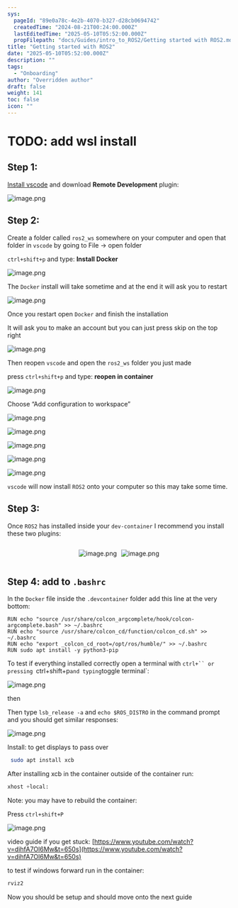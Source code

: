 ```yaml
---
sys:
  pageId: "89e0a78c-4e2b-4070-b327-d28cb0694742"
  createdTime: "2024-08-21T00:24:00.000Z"
  lastEditedTime: "2025-05-10T05:52:00.000Z"
  propFilepath: "docs/Guides/intro_to_ROS2/Getting started with ROS2.md"
title: "Getting started with ROS2"
date: "2025-05-10T05:52:00.000Z"
description: ""
tags:
  - "Onboarding"
author: "Overridden author"
draft: false
weight: 141
toc: false
icon: ""
---
```


# TODO: add wsl install

## Step 1:

[Install vscode](https://code.visualstudio.com/download) and download **Remote Development** plugin:

![image.png](https://prod-files-secure.s3.us-west-2.amazonaws.com/d518164a-d88e-44d1-a4ee-3adb3bd8bce0/efb52993-1881-4a40-b95e-6f020334f022/image.png?X-Amz-Algorithm=AWS4-HMAC-SHA256&X-Amz-Content-Sha256=UNSIGNED-PAYLOAD&X-Amz-Credential=ASIAZI2LB4666OIQDL7A%2F20250521%2Fus-west-2%2Fs3%2Faws4_request&X-Amz-Date=20250521T100953Z&X-Amz-Expires=3600&X-Amz-Security-Token=IQoJb3JpZ2luX2VjEAIaCXVzLXdlc3QtMiJIMEYCIQDIxLCWe63AzrTvffKLYS4MSFVDg9qZUAKwR7PUAZOXDgIhAOJ2Iva21gUql8GhGvdPXmBmvk0M1wptQ01KeB%2BeE8vcKogECLr%2F%2F%2F%2F%2F%2F%2F%2F%2F%2FwEQABoMNjM3NDIzMTgzODA1IgzL0HW8aHAXDF%2B5%2BoMq3APyQGqAMyid6Pu3BfrvFRjuwfiKF%2BtW7tSjF9FvTc958aEMEvLQ5Qffu2fKrSYOytVWowkIHdp3R6htoEK71tyNhFfOF%2BkirCkh530yJ1D1N%2FHzAAPbk8Z5c9ikmGyCuT2%2BoKSVK3jBkovblyUyq%2BL7MHxA5KRjBRRS5C6jIwgj%2Fnbb%2BeY413O%2FgtQ84Nwjlg4%2BdU%2FV1fFXZNd5dFMievYGiLaIv8jSyHUGEznR3PLwDJ8NQHHHQZDiOO1pMY7YOvdDOKCsVoNDAOUaQeAk49xtViV%2FlxbTb6tdLoyssxLR83wKEp%2Bdc%2BGTUUVGbPq%2Fm4BsFleYYOSWFpVk3BxPvhqetkttVfxitSJULGmLf4GynsbIcQzIzUxjT%2FqpCAesbNmLiahFFkxXco3XkTJetA0R3PfuwjQa3K2exkMnhjc%2BmA526cI7YdmC1WhN6UWsbFmbV5g06v9o5NxaEoKbXKtaLVysi1TOdGTEUk2%2BKKZKieFnaVsqho50587MLpN%2BFfi0RfR%2FeWmteiRk5hEJGXmex4mr99J%2B4RcaCKnQxnDMqf45KnvGsBDyLz9C4GAq53wasixYRY7sDyJW2LW9wgY5Ptr5lxIC05d88Y9qvg75EGpH6WzzopKNBADLBTDMt7bBBjqkAcL0Wr6fUWEaYhIDzWqaYJnfQCqD5PKogsL0YpsHKICfHT9CPhOXU%2FzJhajGG8SQ9Xu1ebkSR1sJoDw8vl02AvamBdXTx3eI6pxOetJ88LXnquobF5DQazFH295aSjsY%2B01euTjzGRYE4rdtatBxtvhHdv2FS1smu0Wf92cokXvAtarkrS89VqcujYzixnPSSmm%2BRzmUqwOO%2BKjad%2F2LS3OeQW%2Fv&X-Amz-Signature=835fef2245cc241efe1bc99ea04dffed9a60f2e0aaba19d4239a1222d69b6832&X-Amz-SignedHeaders=host&x-id=GetObject)

## Step 2:

Create a folder called `ros2_ws` somewhere on your computer and open that folder in `vscode` by going to File → open folder 

`ctrl+shift+p` and type: **Install Docker**

![image.png](https://prod-files-secure.s3.us-west-2.amazonaws.com/d518164a-d88e-44d1-a4ee-3adb3bd8bce0/2269dc0e-1cd5-47ff-bceb-c04ad9b2eab0/image.png?X-Amz-Algorithm=AWS4-HMAC-SHA256&X-Amz-Content-Sha256=UNSIGNED-PAYLOAD&X-Amz-Credential=ASIAZI2LB4666OIQDL7A%2F20250521%2Fus-west-2%2Fs3%2Faws4_request&X-Amz-Date=20250521T100953Z&X-Amz-Expires=3600&X-Amz-Security-Token=IQoJb3JpZ2luX2VjEAIaCXVzLXdlc3QtMiJIMEYCIQDIxLCWe63AzrTvffKLYS4MSFVDg9qZUAKwR7PUAZOXDgIhAOJ2Iva21gUql8GhGvdPXmBmvk0M1wptQ01KeB%2BeE8vcKogECLr%2F%2F%2F%2F%2F%2F%2F%2F%2F%2FwEQABoMNjM3NDIzMTgzODA1IgzL0HW8aHAXDF%2B5%2BoMq3APyQGqAMyid6Pu3BfrvFRjuwfiKF%2BtW7tSjF9FvTc958aEMEvLQ5Qffu2fKrSYOytVWowkIHdp3R6htoEK71tyNhFfOF%2BkirCkh530yJ1D1N%2FHzAAPbk8Z5c9ikmGyCuT2%2BoKSVK3jBkovblyUyq%2BL7MHxA5KRjBRRS5C6jIwgj%2Fnbb%2BeY413O%2FgtQ84Nwjlg4%2BdU%2FV1fFXZNd5dFMievYGiLaIv8jSyHUGEznR3PLwDJ8NQHHHQZDiOO1pMY7YOvdDOKCsVoNDAOUaQeAk49xtViV%2FlxbTb6tdLoyssxLR83wKEp%2Bdc%2BGTUUVGbPq%2Fm4BsFleYYOSWFpVk3BxPvhqetkttVfxitSJULGmLf4GynsbIcQzIzUxjT%2FqpCAesbNmLiahFFkxXco3XkTJetA0R3PfuwjQa3K2exkMnhjc%2BmA526cI7YdmC1WhN6UWsbFmbV5g06v9o5NxaEoKbXKtaLVysi1TOdGTEUk2%2BKKZKieFnaVsqho50587MLpN%2BFfi0RfR%2FeWmteiRk5hEJGXmex4mr99J%2B4RcaCKnQxnDMqf45KnvGsBDyLz9C4GAq53wasixYRY7sDyJW2LW9wgY5Ptr5lxIC05d88Y9qvg75EGpH6WzzopKNBADLBTDMt7bBBjqkAcL0Wr6fUWEaYhIDzWqaYJnfQCqD5PKogsL0YpsHKICfHT9CPhOXU%2FzJhajGG8SQ9Xu1ebkSR1sJoDw8vl02AvamBdXTx3eI6pxOetJ88LXnquobF5DQazFH295aSjsY%2B01euTjzGRYE4rdtatBxtvhHdv2FS1smu0Wf92cokXvAtarkrS89VqcujYzixnPSSmm%2BRzmUqwOO%2BKjad%2F2LS3OeQW%2Fv&X-Amz-Signature=484132d091c5eb380ddb8366d00223161894d1541c7853a6c9318e98d8345647&X-Amz-SignedHeaders=host&x-id=GetObject)

The `Docker` install will take sometime and at the end it will ask you to restart

![image.png](https://prod-files-secure.s3.us-west-2.amazonaws.com/d518164a-d88e-44d1-a4ee-3adb3bd8bce0/ed233f78-be33-4b1f-b89c-9c346c0e961e/image.png?X-Amz-Algorithm=AWS4-HMAC-SHA256&X-Amz-Content-Sha256=UNSIGNED-PAYLOAD&X-Amz-Credential=ASIAZI2LB4666OIQDL7A%2F20250521%2Fus-west-2%2Fs3%2Faws4_request&X-Amz-Date=20250521T100953Z&X-Amz-Expires=3600&X-Amz-Security-Token=IQoJb3JpZ2luX2VjEAIaCXVzLXdlc3QtMiJIMEYCIQDIxLCWe63AzrTvffKLYS4MSFVDg9qZUAKwR7PUAZOXDgIhAOJ2Iva21gUql8GhGvdPXmBmvk0M1wptQ01KeB%2BeE8vcKogECLr%2F%2F%2F%2F%2F%2F%2F%2F%2F%2FwEQABoMNjM3NDIzMTgzODA1IgzL0HW8aHAXDF%2B5%2BoMq3APyQGqAMyid6Pu3BfrvFRjuwfiKF%2BtW7tSjF9FvTc958aEMEvLQ5Qffu2fKrSYOytVWowkIHdp3R6htoEK71tyNhFfOF%2BkirCkh530yJ1D1N%2FHzAAPbk8Z5c9ikmGyCuT2%2BoKSVK3jBkovblyUyq%2BL7MHxA5KRjBRRS5C6jIwgj%2Fnbb%2BeY413O%2FgtQ84Nwjlg4%2BdU%2FV1fFXZNd5dFMievYGiLaIv8jSyHUGEznR3PLwDJ8NQHHHQZDiOO1pMY7YOvdDOKCsVoNDAOUaQeAk49xtViV%2FlxbTb6tdLoyssxLR83wKEp%2Bdc%2BGTUUVGbPq%2Fm4BsFleYYOSWFpVk3BxPvhqetkttVfxitSJULGmLf4GynsbIcQzIzUxjT%2FqpCAesbNmLiahFFkxXco3XkTJetA0R3PfuwjQa3K2exkMnhjc%2BmA526cI7YdmC1WhN6UWsbFmbV5g06v9o5NxaEoKbXKtaLVysi1TOdGTEUk2%2BKKZKieFnaVsqho50587MLpN%2BFfi0RfR%2FeWmteiRk5hEJGXmex4mr99J%2B4RcaCKnQxnDMqf45KnvGsBDyLz9C4GAq53wasixYRY7sDyJW2LW9wgY5Ptr5lxIC05d88Y9qvg75EGpH6WzzopKNBADLBTDMt7bBBjqkAcL0Wr6fUWEaYhIDzWqaYJnfQCqD5PKogsL0YpsHKICfHT9CPhOXU%2FzJhajGG8SQ9Xu1ebkSR1sJoDw8vl02AvamBdXTx3eI6pxOetJ88LXnquobF5DQazFH295aSjsY%2B01euTjzGRYE4rdtatBxtvhHdv2FS1smu0Wf92cokXvAtarkrS89VqcujYzixnPSSmm%2BRzmUqwOO%2BKjad%2F2LS3OeQW%2Fv&X-Amz-Signature=c0f6f0e92c7c3f36c4e7f14a46f8b1e06d7a119e5a39ecc10d48cd489ad5b060&X-Amz-SignedHeaders=host&x-id=GetObject)

Once you restart open `Docker` and finish the installation

It will ask you to make an account but you can just press skip on the top right

![image.png](https://prod-files-secure.s3.us-west-2.amazonaws.com/d518164a-d88e-44d1-a4ee-3adb3bd8bce0/21010ad9-1659-4fd9-9f59-9932a09b2a3d/image.png?X-Amz-Algorithm=AWS4-HMAC-SHA256&X-Amz-Content-Sha256=UNSIGNED-PAYLOAD&X-Amz-Credential=ASIAZI2LB4666OIQDL7A%2F20250521%2Fus-west-2%2Fs3%2Faws4_request&X-Amz-Date=20250521T100953Z&X-Amz-Expires=3600&X-Amz-Security-Token=IQoJb3JpZ2luX2VjEAIaCXVzLXdlc3QtMiJIMEYCIQDIxLCWe63AzrTvffKLYS4MSFVDg9qZUAKwR7PUAZOXDgIhAOJ2Iva21gUql8GhGvdPXmBmvk0M1wptQ01KeB%2BeE8vcKogECLr%2F%2F%2F%2F%2F%2F%2F%2F%2F%2FwEQABoMNjM3NDIzMTgzODA1IgzL0HW8aHAXDF%2B5%2BoMq3APyQGqAMyid6Pu3BfrvFRjuwfiKF%2BtW7tSjF9FvTc958aEMEvLQ5Qffu2fKrSYOytVWowkIHdp3R6htoEK71tyNhFfOF%2BkirCkh530yJ1D1N%2FHzAAPbk8Z5c9ikmGyCuT2%2BoKSVK3jBkovblyUyq%2BL7MHxA5KRjBRRS5C6jIwgj%2Fnbb%2BeY413O%2FgtQ84Nwjlg4%2BdU%2FV1fFXZNd5dFMievYGiLaIv8jSyHUGEznR3PLwDJ8NQHHHQZDiOO1pMY7YOvdDOKCsVoNDAOUaQeAk49xtViV%2FlxbTb6tdLoyssxLR83wKEp%2Bdc%2BGTUUVGbPq%2Fm4BsFleYYOSWFpVk3BxPvhqetkttVfxitSJULGmLf4GynsbIcQzIzUxjT%2FqpCAesbNmLiahFFkxXco3XkTJetA0R3PfuwjQa3K2exkMnhjc%2BmA526cI7YdmC1WhN6UWsbFmbV5g06v9o5NxaEoKbXKtaLVysi1TOdGTEUk2%2BKKZKieFnaVsqho50587MLpN%2BFfi0RfR%2FeWmteiRk5hEJGXmex4mr99J%2B4RcaCKnQxnDMqf45KnvGsBDyLz9C4GAq53wasixYRY7sDyJW2LW9wgY5Ptr5lxIC05d88Y9qvg75EGpH6WzzopKNBADLBTDMt7bBBjqkAcL0Wr6fUWEaYhIDzWqaYJnfQCqD5PKogsL0YpsHKICfHT9CPhOXU%2FzJhajGG8SQ9Xu1ebkSR1sJoDw8vl02AvamBdXTx3eI6pxOetJ88LXnquobF5DQazFH295aSjsY%2B01euTjzGRYE4rdtatBxtvhHdv2FS1smu0Wf92cokXvAtarkrS89VqcujYzixnPSSmm%2BRzmUqwOO%2BKjad%2F2LS3OeQW%2Fv&X-Amz-Signature=4f18f213d03e3e4521d15e1d1d84b17121854c894f3947b1c3d09f30f6694bb9&X-Amz-SignedHeaders=host&x-id=GetObject)

Then reopen `vscode` and open the `ros2_ws` folder you just made

press `ctrl+shift+p` and type: **reopen in container**

![image.png](https://prod-files-secure.s3.us-west-2.amazonaws.com/d518164a-d88e-44d1-a4ee-3adb3bd8bce0/4e93b8c2-41ad-488c-8095-c74205196118/image.png?X-Amz-Algorithm=AWS4-HMAC-SHA256&X-Amz-Content-Sha256=UNSIGNED-PAYLOAD&X-Amz-Credential=ASIAZI2LB4666OIQDL7A%2F20250521%2Fus-west-2%2Fs3%2Faws4_request&X-Amz-Date=20250521T100953Z&X-Amz-Expires=3600&X-Amz-Security-Token=IQoJb3JpZ2luX2VjEAIaCXVzLXdlc3QtMiJIMEYCIQDIxLCWe63AzrTvffKLYS4MSFVDg9qZUAKwR7PUAZOXDgIhAOJ2Iva21gUql8GhGvdPXmBmvk0M1wptQ01KeB%2BeE8vcKogECLr%2F%2F%2F%2F%2F%2F%2F%2F%2F%2FwEQABoMNjM3NDIzMTgzODA1IgzL0HW8aHAXDF%2B5%2BoMq3APyQGqAMyid6Pu3BfrvFRjuwfiKF%2BtW7tSjF9FvTc958aEMEvLQ5Qffu2fKrSYOytVWowkIHdp3R6htoEK71tyNhFfOF%2BkirCkh530yJ1D1N%2FHzAAPbk8Z5c9ikmGyCuT2%2BoKSVK3jBkovblyUyq%2BL7MHxA5KRjBRRS5C6jIwgj%2Fnbb%2BeY413O%2FgtQ84Nwjlg4%2BdU%2FV1fFXZNd5dFMievYGiLaIv8jSyHUGEznR3PLwDJ8NQHHHQZDiOO1pMY7YOvdDOKCsVoNDAOUaQeAk49xtViV%2FlxbTb6tdLoyssxLR83wKEp%2Bdc%2BGTUUVGbPq%2Fm4BsFleYYOSWFpVk3BxPvhqetkttVfxitSJULGmLf4GynsbIcQzIzUxjT%2FqpCAesbNmLiahFFkxXco3XkTJetA0R3PfuwjQa3K2exkMnhjc%2BmA526cI7YdmC1WhN6UWsbFmbV5g06v9o5NxaEoKbXKtaLVysi1TOdGTEUk2%2BKKZKieFnaVsqho50587MLpN%2BFfi0RfR%2FeWmteiRk5hEJGXmex4mr99J%2B4RcaCKnQxnDMqf45KnvGsBDyLz9C4GAq53wasixYRY7sDyJW2LW9wgY5Ptr5lxIC05d88Y9qvg75EGpH6WzzopKNBADLBTDMt7bBBjqkAcL0Wr6fUWEaYhIDzWqaYJnfQCqD5PKogsL0YpsHKICfHT9CPhOXU%2FzJhajGG8SQ9Xu1ebkSR1sJoDw8vl02AvamBdXTx3eI6pxOetJ88LXnquobF5DQazFH295aSjsY%2B01euTjzGRYE4rdtatBxtvhHdv2FS1smu0Wf92cokXvAtarkrS89VqcujYzixnPSSmm%2BRzmUqwOO%2BKjad%2F2LS3OeQW%2Fv&X-Amz-Signature=a0f046321a134287dc041595f01eda87f82bbd102239fdc8c66a3f0f8d2ab432&X-Amz-SignedHeaders=host&x-id=GetObject)

Choose “Add configuration to workspace”

![image.png](https://prod-files-secure.s3.us-west-2.amazonaws.com/d518164a-d88e-44d1-a4ee-3adb3bd8bce0/9560b282-5060-4989-ba37-97e7b2c22476/image.png?X-Amz-Algorithm=AWS4-HMAC-SHA256&X-Amz-Content-Sha256=UNSIGNED-PAYLOAD&X-Amz-Credential=ASIAZI2LB4666OIQDL7A%2F20250521%2Fus-west-2%2Fs3%2Faws4_request&X-Amz-Date=20250521T100953Z&X-Amz-Expires=3600&X-Amz-Security-Token=IQoJb3JpZ2luX2VjEAIaCXVzLXdlc3QtMiJIMEYCIQDIxLCWe63AzrTvffKLYS4MSFVDg9qZUAKwR7PUAZOXDgIhAOJ2Iva21gUql8GhGvdPXmBmvk0M1wptQ01KeB%2BeE8vcKogECLr%2F%2F%2F%2F%2F%2F%2F%2F%2F%2FwEQABoMNjM3NDIzMTgzODA1IgzL0HW8aHAXDF%2B5%2BoMq3APyQGqAMyid6Pu3BfrvFRjuwfiKF%2BtW7tSjF9FvTc958aEMEvLQ5Qffu2fKrSYOytVWowkIHdp3R6htoEK71tyNhFfOF%2BkirCkh530yJ1D1N%2FHzAAPbk8Z5c9ikmGyCuT2%2BoKSVK3jBkovblyUyq%2BL7MHxA5KRjBRRS5C6jIwgj%2Fnbb%2BeY413O%2FgtQ84Nwjlg4%2BdU%2FV1fFXZNd5dFMievYGiLaIv8jSyHUGEznR3PLwDJ8NQHHHQZDiOO1pMY7YOvdDOKCsVoNDAOUaQeAk49xtViV%2FlxbTb6tdLoyssxLR83wKEp%2Bdc%2BGTUUVGbPq%2Fm4BsFleYYOSWFpVk3BxPvhqetkttVfxitSJULGmLf4GynsbIcQzIzUxjT%2FqpCAesbNmLiahFFkxXco3XkTJetA0R3PfuwjQa3K2exkMnhjc%2BmA526cI7YdmC1WhN6UWsbFmbV5g06v9o5NxaEoKbXKtaLVysi1TOdGTEUk2%2BKKZKieFnaVsqho50587MLpN%2BFfi0RfR%2FeWmteiRk5hEJGXmex4mr99J%2B4RcaCKnQxnDMqf45KnvGsBDyLz9C4GAq53wasixYRY7sDyJW2LW9wgY5Ptr5lxIC05d88Y9qvg75EGpH6WzzopKNBADLBTDMt7bBBjqkAcL0Wr6fUWEaYhIDzWqaYJnfQCqD5PKogsL0YpsHKICfHT9CPhOXU%2FzJhajGG8SQ9Xu1ebkSR1sJoDw8vl02AvamBdXTx3eI6pxOetJ88LXnquobF5DQazFH295aSjsY%2B01euTjzGRYE4rdtatBxtvhHdv2FS1smu0Wf92cokXvAtarkrS89VqcujYzixnPSSmm%2BRzmUqwOO%2BKjad%2F2LS3OeQW%2Fv&X-Amz-Signature=c848a5ef960ff126fcc2cb3d8607bc4b054005623f77f7ef7146f21df4d6e274&X-Amz-SignedHeaders=host&x-id=GetObject)

![image.png](https://prod-files-secure.s3.us-west-2.amazonaws.com/d518164a-d88e-44d1-a4ee-3adb3bd8bce0/2ee63f81-886b-48e8-a553-dc6e5eac99e4/image.png?X-Amz-Algorithm=AWS4-HMAC-SHA256&X-Amz-Content-Sha256=UNSIGNED-PAYLOAD&X-Amz-Credential=ASIAZI2LB4666OIQDL7A%2F20250521%2Fus-west-2%2Fs3%2Faws4_request&X-Amz-Date=20250521T100953Z&X-Amz-Expires=3600&X-Amz-Security-Token=IQoJb3JpZ2luX2VjEAIaCXVzLXdlc3QtMiJIMEYCIQDIxLCWe63AzrTvffKLYS4MSFVDg9qZUAKwR7PUAZOXDgIhAOJ2Iva21gUql8GhGvdPXmBmvk0M1wptQ01KeB%2BeE8vcKogECLr%2F%2F%2F%2F%2F%2F%2F%2F%2F%2FwEQABoMNjM3NDIzMTgzODA1IgzL0HW8aHAXDF%2B5%2BoMq3APyQGqAMyid6Pu3BfrvFRjuwfiKF%2BtW7tSjF9FvTc958aEMEvLQ5Qffu2fKrSYOytVWowkIHdp3R6htoEK71tyNhFfOF%2BkirCkh530yJ1D1N%2FHzAAPbk8Z5c9ikmGyCuT2%2BoKSVK3jBkovblyUyq%2BL7MHxA5KRjBRRS5C6jIwgj%2Fnbb%2BeY413O%2FgtQ84Nwjlg4%2BdU%2FV1fFXZNd5dFMievYGiLaIv8jSyHUGEznR3PLwDJ8NQHHHQZDiOO1pMY7YOvdDOKCsVoNDAOUaQeAk49xtViV%2FlxbTb6tdLoyssxLR83wKEp%2Bdc%2BGTUUVGbPq%2Fm4BsFleYYOSWFpVk3BxPvhqetkttVfxitSJULGmLf4GynsbIcQzIzUxjT%2FqpCAesbNmLiahFFkxXco3XkTJetA0R3PfuwjQa3K2exkMnhjc%2BmA526cI7YdmC1WhN6UWsbFmbV5g06v9o5NxaEoKbXKtaLVysi1TOdGTEUk2%2BKKZKieFnaVsqho50587MLpN%2BFfi0RfR%2FeWmteiRk5hEJGXmex4mr99J%2B4RcaCKnQxnDMqf45KnvGsBDyLz9C4GAq53wasixYRY7sDyJW2LW9wgY5Ptr5lxIC05d88Y9qvg75EGpH6WzzopKNBADLBTDMt7bBBjqkAcL0Wr6fUWEaYhIDzWqaYJnfQCqD5PKogsL0YpsHKICfHT9CPhOXU%2FzJhajGG8SQ9Xu1ebkSR1sJoDw8vl02AvamBdXTx3eI6pxOetJ88LXnquobF5DQazFH295aSjsY%2B01euTjzGRYE4rdtatBxtvhHdv2FS1smu0Wf92cokXvAtarkrS89VqcujYzixnPSSmm%2BRzmUqwOO%2BKjad%2F2LS3OeQW%2Fv&X-Amz-Signature=f526d07f5ed9c04aa7de374979430caace8137fc036b05694ff21fb0e7348c8f&X-Amz-SignedHeaders=host&x-id=GetObject)

![image.png](https://prod-files-secure.s3.us-west-2.amazonaws.com/d518164a-d88e-44d1-a4ee-3adb3bd8bce0/ae1580b2-b048-407e-aed9-b584224a7a04/image.png?X-Amz-Algorithm=AWS4-HMAC-SHA256&X-Amz-Content-Sha256=UNSIGNED-PAYLOAD&X-Amz-Credential=ASIAZI2LB4666OIQDL7A%2F20250521%2Fus-west-2%2Fs3%2Faws4_request&X-Amz-Date=20250521T100953Z&X-Amz-Expires=3600&X-Amz-Security-Token=IQoJb3JpZ2luX2VjEAIaCXVzLXdlc3QtMiJIMEYCIQDIxLCWe63AzrTvffKLYS4MSFVDg9qZUAKwR7PUAZOXDgIhAOJ2Iva21gUql8GhGvdPXmBmvk0M1wptQ01KeB%2BeE8vcKogECLr%2F%2F%2F%2F%2F%2F%2F%2F%2F%2FwEQABoMNjM3NDIzMTgzODA1IgzL0HW8aHAXDF%2B5%2BoMq3APyQGqAMyid6Pu3BfrvFRjuwfiKF%2BtW7tSjF9FvTc958aEMEvLQ5Qffu2fKrSYOytVWowkIHdp3R6htoEK71tyNhFfOF%2BkirCkh530yJ1D1N%2FHzAAPbk8Z5c9ikmGyCuT2%2BoKSVK3jBkovblyUyq%2BL7MHxA5KRjBRRS5C6jIwgj%2Fnbb%2BeY413O%2FgtQ84Nwjlg4%2BdU%2FV1fFXZNd5dFMievYGiLaIv8jSyHUGEznR3PLwDJ8NQHHHQZDiOO1pMY7YOvdDOKCsVoNDAOUaQeAk49xtViV%2FlxbTb6tdLoyssxLR83wKEp%2Bdc%2BGTUUVGbPq%2Fm4BsFleYYOSWFpVk3BxPvhqetkttVfxitSJULGmLf4GynsbIcQzIzUxjT%2FqpCAesbNmLiahFFkxXco3XkTJetA0R3PfuwjQa3K2exkMnhjc%2BmA526cI7YdmC1WhN6UWsbFmbV5g06v9o5NxaEoKbXKtaLVysi1TOdGTEUk2%2BKKZKieFnaVsqho50587MLpN%2BFfi0RfR%2FeWmteiRk5hEJGXmex4mr99J%2B4RcaCKnQxnDMqf45KnvGsBDyLz9C4GAq53wasixYRY7sDyJW2LW9wgY5Ptr5lxIC05d88Y9qvg75EGpH6WzzopKNBADLBTDMt7bBBjqkAcL0Wr6fUWEaYhIDzWqaYJnfQCqD5PKogsL0YpsHKICfHT9CPhOXU%2FzJhajGG8SQ9Xu1ebkSR1sJoDw8vl02AvamBdXTx3eI6pxOetJ88LXnquobF5DQazFH295aSjsY%2B01euTjzGRYE4rdtatBxtvhHdv2FS1smu0Wf92cokXvAtarkrS89VqcujYzixnPSSmm%2BRzmUqwOO%2BKjad%2F2LS3OeQW%2Fv&X-Amz-Signature=08836452125d8104d64e66ab51a7c5d4b15e7a2049e385cdad0a17f4201fb16c&X-Amz-SignedHeaders=host&x-id=GetObject)

![image.png](https://prod-files-secure.s3.us-west-2.amazonaws.com/d518164a-d88e-44d1-a4ee-3adb3bd8bce0/53255b28-f75e-430f-b9e3-c0ac8577e42b/image.png?X-Amz-Algorithm=AWS4-HMAC-SHA256&X-Amz-Content-Sha256=UNSIGNED-PAYLOAD&X-Amz-Credential=ASIAZI2LB4666OIQDL7A%2F20250521%2Fus-west-2%2Fs3%2Faws4_request&X-Amz-Date=20250521T100953Z&X-Amz-Expires=3600&X-Amz-Security-Token=IQoJb3JpZ2luX2VjEAIaCXVzLXdlc3QtMiJIMEYCIQDIxLCWe63AzrTvffKLYS4MSFVDg9qZUAKwR7PUAZOXDgIhAOJ2Iva21gUql8GhGvdPXmBmvk0M1wptQ01KeB%2BeE8vcKogECLr%2F%2F%2F%2F%2F%2F%2F%2F%2F%2FwEQABoMNjM3NDIzMTgzODA1IgzL0HW8aHAXDF%2B5%2BoMq3APyQGqAMyid6Pu3BfrvFRjuwfiKF%2BtW7tSjF9FvTc958aEMEvLQ5Qffu2fKrSYOytVWowkIHdp3R6htoEK71tyNhFfOF%2BkirCkh530yJ1D1N%2FHzAAPbk8Z5c9ikmGyCuT2%2BoKSVK3jBkovblyUyq%2BL7MHxA5KRjBRRS5C6jIwgj%2Fnbb%2BeY413O%2FgtQ84Nwjlg4%2BdU%2FV1fFXZNd5dFMievYGiLaIv8jSyHUGEznR3PLwDJ8NQHHHQZDiOO1pMY7YOvdDOKCsVoNDAOUaQeAk49xtViV%2FlxbTb6tdLoyssxLR83wKEp%2Bdc%2BGTUUVGbPq%2Fm4BsFleYYOSWFpVk3BxPvhqetkttVfxitSJULGmLf4GynsbIcQzIzUxjT%2FqpCAesbNmLiahFFkxXco3XkTJetA0R3PfuwjQa3K2exkMnhjc%2BmA526cI7YdmC1WhN6UWsbFmbV5g06v9o5NxaEoKbXKtaLVysi1TOdGTEUk2%2BKKZKieFnaVsqho50587MLpN%2BFfi0RfR%2FeWmteiRk5hEJGXmex4mr99J%2B4RcaCKnQxnDMqf45KnvGsBDyLz9C4GAq53wasixYRY7sDyJW2LW9wgY5Ptr5lxIC05d88Y9qvg75EGpH6WzzopKNBADLBTDMt7bBBjqkAcL0Wr6fUWEaYhIDzWqaYJnfQCqD5PKogsL0YpsHKICfHT9CPhOXU%2FzJhajGG8SQ9Xu1ebkSR1sJoDw8vl02AvamBdXTx3eI6pxOetJ88LXnquobF5DQazFH295aSjsY%2B01euTjzGRYE4rdtatBxtvhHdv2FS1smu0Wf92cokXvAtarkrS89VqcujYzixnPSSmm%2BRzmUqwOO%2BKjad%2F2LS3OeQW%2Fv&X-Amz-Signature=bd81c7ad78c59d7ff1aa1d424fc0ccd6b9c4717e05253435cf486cc266799f9d&X-Amz-SignedHeaders=host&x-id=GetObject)

![image.png](https://prod-files-secure.s3.us-west-2.amazonaws.com/d518164a-d88e-44d1-a4ee-3adb3bd8bce0/7c562767-5af9-4ffb-97d1-327bcdf4ee00/image.png?X-Amz-Algorithm=AWS4-HMAC-SHA256&X-Amz-Content-Sha256=UNSIGNED-PAYLOAD&X-Amz-Credential=ASIAZI2LB4666OIQDL7A%2F20250521%2Fus-west-2%2Fs3%2Faws4_request&X-Amz-Date=20250521T100953Z&X-Amz-Expires=3600&X-Amz-Security-Token=IQoJb3JpZ2luX2VjEAIaCXVzLXdlc3QtMiJIMEYCIQDIxLCWe63AzrTvffKLYS4MSFVDg9qZUAKwR7PUAZOXDgIhAOJ2Iva21gUql8GhGvdPXmBmvk0M1wptQ01KeB%2BeE8vcKogECLr%2F%2F%2F%2F%2F%2F%2F%2F%2F%2FwEQABoMNjM3NDIzMTgzODA1IgzL0HW8aHAXDF%2B5%2BoMq3APyQGqAMyid6Pu3BfrvFRjuwfiKF%2BtW7tSjF9FvTc958aEMEvLQ5Qffu2fKrSYOytVWowkIHdp3R6htoEK71tyNhFfOF%2BkirCkh530yJ1D1N%2FHzAAPbk8Z5c9ikmGyCuT2%2BoKSVK3jBkovblyUyq%2BL7MHxA5KRjBRRS5C6jIwgj%2Fnbb%2BeY413O%2FgtQ84Nwjlg4%2BdU%2FV1fFXZNd5dFMievYGiLaIv8jSyHUGEznR3PLwDJ8NQHHHQZDiOO1pMY7YOvdDOKCsVoNDAOUaQeAk49xtViV%2FlxbTb6tdLoyssxLR83wKEp%2Bdc%2BGTUUVGbPq%2Fm4BsFleYYOSWFpVk3BxPvhqetkttVfxitSJULGmLf4GynsbIcQzIzUxjT%2FqpCAesbNmLiahFFkxXco3XkTJetA0R3PfuwjQa3K2exkMnhjc%2BmA526cI7YdmC1WhN6UWsbFmbV5g06v9o5NxaEoKbXKtaLVysi1TOdGTEUk2%2BKKZKieFnaVsqho50587MLpN%2BFfi0RfR%2FeWmteiRk5hEJGXmex4mr99J%2B4RcaCKnQxnDMqf45KnvGsBDyLz9C4GAq53wasixYRY7sDyJW2LW9wgY5Ptr5lxIC05d88Y9qvg75EGpH6WzzopKNBADLBTDMt7bBBjqkAcL0Wr6fUWEaYhIDzWqaYJnfQCqD5PKogsL0YpsHKICfHT9CPhOXU%2FzJhajGG8SQ9Xu1ebkSR1sJoDw8vl02AvamBdXTx3eI6pxOetJ88LXnquobF5DQazFH295aSjsY%2B01euTjzGRYE4rdtatBxtvhHdv2FS1smu0Wf92cokXvAtarkrS89VqcujYzixnPSSmm%2BRzmUqwOO%2BKjad%2F2LS3OeQW%2Fv&X-Amz-Signature=c7afef76d720249e24768de612ec5742da227c07ba4284ce374bf3e49e215cba&X-Amz-SignedHeaders=host&x-id=GetObject)

`vscode` will now install `ROS2` onto your computer so this may take some time.

## Step 3:

Once `ROS2` has installed inside your `dev-container` I recommend you install these two plugins:

<div style="display: flex;flex-direction: row; column-gap:10px; max-width: 630px;justify-content: center;">
<div>

![image.png](https://prod-files-secure.s3.us-west-2.amazonaws.com/d518164a-d88e-44d1-a4ee-3adb3bd8bce0/3fc3d550-5a54-4ba1-ba6b-faa01cdb7369/image.png?X-Amz-Algorithm=AWS4-HMAC-SHA256&X-Amz-Content-Sha256=UNSIGNED-PAYLOAD&X-Amz-Credential=ASIAZI2LB466Q4I3OYZP%2F20250521%2Fus-west-2%2Fs3%2Faws4_request&X-Amz-Date=20250521T100955Z&X-Amz-Expires=3600&X-Amz-Security-Token=IQoJb3JpZ2luX2VjEAIaCXVzLXdlc3QtMiJHMEUCIQCCUbjhKmc%2BZKrCnmfejXUJtjsogLOh5%2Bmr8qQiQHRSfAIgNTN0db03vGk%2F6s1BOjTD8PhiMIZWDprzxra6axx%2FWAwqiAQIuv%2F%2F%2F%2F%2F%2F%2F%2F%2F%2FARAAGgw2Mzc0MjMxODM4MDUiDA1TP52RjEEnbqsgRCrcA4Qwb1myAsQJ38jNERLUWeYTuoi%2B08%2FpaEIUib2ha9NkVunF3uGOt6X2HvVKA9PlRDL572s2FM9xQkreWyXJK6zjU5g0Y3zfz8ZsjJEh%2BspW%2BUVRnISEswNJh7BcxUc5654nGtPZehy8cNbrZIP9tLYuFVqZz3Gr5TeCldQ5v5LrZN37e7jlC1biFAvoAog4UvOYtOH18H%2Bp%2FdYe96Fi6AwO%2BRgQ1T1mliHg37xD9HN4ZsTfgKotSZzQMt5d1NAK6XagmCpy64br%2FyYP4lFjNoSuwZ2RhUq827P2s%2BYphklgsDmfZqc5TNKeiyVWl%2BwvwZ694%2Bg4OLexyUYMBZWY5P%2BxrAGd9p2PtLAVR89bG7ZQ7IFoLvTXyFIIuv6YfuqL%2FAlM3qm4Jve1i3jNXYuFcYdJjAAjQg6pIhaCqlW9lvVRAtzh8vJ4flmI1jm7kA%2FUbxcbLeVCnHEEBZdAn5q69wcv%2F%2FYpSfQi1rKvdtIZOCbpkSAZkG2rPNLUXMLyE%2FfNP8yDMmmns22H3haCJAKZyWzW2cezQfKnYe5ImAk15P%2FAkBZitWnbRoNVweiShkWj75TVdQ%2Bkz%2Brgnsda%2B%2BRvXiohDHThxeEhFP5gtYGhFQxTneFT4MBE5LDvAgKiMMi2tsEGOqUBs5O%2BTOyIXi5Hoex7IxW2m9IsmgelMhiJ%2FBJaDLR%2BcHrAdnPrWAjbfQKjym9rjrv3i0OzufKma%2Fa4jOkdJYP1MGOG4BnJe7EO11N%2FT97GhOSzwh95C5BRrMc%2FlnFKrFhbOYxw5euQwAl%2FyQjKyGALFGGYpCKZTZ72kOCBCYKPRJfanIwoglOckCLxGRxta0ZqInew0uHd86GJ9OpQPkSkOV9E2ksi&X-Amz-Signature=a941a7d1221ae4df0c2cd71fa827d9902cab882b9e5ef6c73b7a13081de2e87a&X-Amz-SignedHeaders=host&x-id=GetObject)

</div>
<div>

![image.png](https://prod-files-secure.s3.us-west-2.amazonaws.com/d518164a-d88e-44d1-a4ee-3adb3bd8bce0/d994cc66-13c2-4093-a5a3-f84cf4601a82/image.png?X-Amz-Algorithm=AWS4-HMAC-SHA256&X-Amz-Content-Sha256=UNSIGNED-PAYLOAD&X-Amz-Credential=ASIAZI2LB466SIFABVBV%2F20250521%2Fus-west-2%2Fs3%2Faws4_request&X-Amz-Date=20250521T100957Z&X-Amz-Expires=3600&X-Amz-Security-Token=IQoJb3JpZ2luX2VjEAIaCXVzLXdlc3QtMiJIMEYCIQCEbbnnbRjn9%2Frse88HkaoCXOzfq9Uc3Tr3capCOIDbqgIhALUcpe0TxfIi7wBO25dGNbPKQrekKJ3Dz4wGgI33UjCQKogECLr%2F%2F%2F%2F%2F%2F%2F%2F%2F%2FwEQABoMNjM3NDIzMTgzODA1IgwtCXWcVu3GDOyg948q3AOnZScDI08Qe5sEIUoYJTxU%2FMPjieEeVnc9ADE%2BQymlYtrmav%2FwC186ppe4LK%2BY6L6yDZ%2BTQR3DehT09qEEjStS0I3XFDu2UzO5Yt1HCPz%2BCAnB0vgPNsGqUK5Uyk8gw92Uc%2FfETzVZ9NELjhRri64Ye0x%2BjElgG02uKvvf86zUYVYeyHad74ENnDLJbMQSK6SWz8m3%2FFz4uje8ZDkVsNlewJ5Utu%2BdsCOvPMQJyeVDNa0dWXvCBkoWiPp9z20S0r1K3JxmaTeXDJeuDqZl9zUjH2CTAmlmqp64EeXhozYmSloDaqepGW5saRgyDtp0hA1a4%2B1BbMutpOGZI4fhY3tc9O05eTuwv8q0o%2BQzyMsvR3sv%2FmrBY6n%2B1YiSjKLc%2BYXGzz6MbbLro5LW5qemcQxzrjgcN3WHYQnGRKmyo31YgpD%2FKWEXTHzw4uWksDAg1cvFRz224WyYUgds3XaZTCjaD77jDdIFcOxDMgCSc1hHqvJ6R7S6BEVo2Sf0OrMNn3tczs5XZ6rF%2BXaMeJkHa%2Fxkc3iQiD2EASeIDMeu9hMv4VHlrOtnwrtpXGzJp6jrZw%2FyhdpFhfWRbbDOuv3Be5OCc88TXFI3fPl%2FRAi4NgbnM9ZEEwA4wnb2zAGYXTD4t7bBBjqkAWS%2FhckDAGIP3DeP3%2BstNliGZqKy1C8aX71Paij4y7s9DeR7hPNfCROeZFS6eTPDcd85DbuUfwE6Bdfehd2hc7gI9gxXyiKDSXWHsP%2FRHNY7ZiIybHaLYH0sa%2BbXx9Sb8uejpLesDKjdSI9V4Dmfxbnue4UCNh1yUMuyHALRl8PguqEgp4EG718V%2BWfrQPv8zqaVtcw%2B7hWfQxNGqMXRCj1ARWCt&X-Amz-Signature=b7cbbbb4fa363c7caa4b0d655cce0ce97f233365f73662ca0220aa1f85e88851&X-Amz-SignedHeaders=host&x-id=GetObject)

</div>
</div>

## Step 4: add to `.bashrc`

In the `Docker` file inside the `.devcontainer` folder add this line at the very bottom: 

```docker
RUN echo "source /usr/share/colcon_argcomplete/hook/colcon-argcomplete.bash" >> ~/.bashrc
RUN echo "source /usr/share/colcon_cd/function/colcon_cd.sh" >> ~/.bashrc
RUN echo "export _colcon_cd_root=/opt/ros/humble/" >> ~/.bashrc
RUN sudo apt install -y python3-pip 
```

To test if everything installed correctly open a terminal with `ctrl+`` or pressing `ctrl+shift+p` and typing `toggle terminal`:

![image.png](https://prod-files-secure.s3.us-west-2.amazonaws.com/d518164a-d88e-44d1-a4ee-3adb3bd8bce0/6a4943d8-b04e-4c02-9a58-775f3384d1a5/image.png?X-Amz-Algorithm=AWS4-HMAC-SHA256&X-Amz-Content-Sha256=UNSIGNED-PAYLOAD&X-Amz-Credential=ASIAZI2LB4666OIQDL7A%2F20250521%2Fus-west-2%2Fs3%2Faws4_request&X-Amz-Date=20250521T100953Z&X-Amz-Expires=3600&X-Amz-Security-Token=IQoJb3JpZ2luX2VjEAIaCXVzLXdlc3QtMiJIMEYCIQDIxLCWe63AzrTvffKLYS4MSFVDg9qZUAKwR7PUAZOXDgIhAOJ2Iva21gUql8GhGvdPXmBmvk0M1wptQ01KeB%2BeE8vcKogECLr%2F%2F%2F%2F%2F%2F%2F%2F%2F%2FwEQABoMNjM3NDIzMTgzODA1IgzL0HW8aHAXDF%2B5%2BoMq3APyQGqAMyid6Pu3BfrvFRjuwfiKF%2BtW7tSjF9FvTc958aEMEvLQ5Qffu2fKrSYOytVWowkIHdp3R6htoEK71tyNhFfOF%2BkirCkh530yJ1D1N%2FHzAAPbk8Z5c9ikmGyCuT2%2BoKSVK3jBkovblyUyq%2BL7MHxA5KRjBRRS5C6jIwgj%2Fnbb%2BeY413O%2FgtQ84Nwjlg4%2BdU%2FV1fFXZNd5dFMievYGiLaIv8jSyHUGEznR3PLwDJ8NQHHHQZDiOO1pMY7YOvdDOKCsVoNDAOUaQeAk49xtViV%2FlxbTb6tdLoyssxLR83wKEp%2Bdc%2BGTUUVGbPq%2Fm4BsFleYYOSWFpVk3BxPvhqetkttVfxitSJULGmLf4GynsbIcQzIzUxjT%2FqpCAesbNmLiahFFkxXco3XkTJetA0R3PfuwjQa3K2exkMnhjc%2BmA526cI7YdmC1WhN6UWsbFmbV5g06v9o5NxaEoKbXKtaLVysi1TOdGTEUk2%2BKKZKieFnaVsqho50587MLpN%2BFfi0RfR%2FeWmteiRk5hEJGXmex4mr99J%2B4RcaCKnQxnDMqf45KnvGsBDyLz9C4GAq53wasixYRY7sDyJW2LW9wgY5Ptr5lxIC05d88Y9qvg75EGpH6WzzopKNBADLBTDMt7bBBjqkAcL0Wr6fUWEaYhIDzWqaYJnfQCqD5PKogsL0YpsHKICfHT9CPhOXU%2FzJhajGG8SQ9Xu1ebkSR1sJoDw8vl02AvamBdXTx3eI6pxOetJ88LXnquobF5DQazFH295aSjsY%2B01euTjzGRYE4rdtatBxtvhHdv2FS1smu0Wf92cokXvAtarkrS89VqcujYzixnPSSmm%2BRzmUqwOO%2BKjad%2F2LS3OeQW%2Fv&X-Amz-Signature=41e663e7ed5664a920fef98de057decedeba99571c675a230c7243401c9c7faf&X-Amz-SignedHeaders=host&x-id=GetObject)

then 

Then type `lsb_release -a` and `echo $ROS_DISTRO` in the command prompt and you should get similar responses:

![image.png](https://prod-files-secure.s3.us-west-2.amazonaws.com/d518164a-d88e-44d1-a4ee-3adb3bd8bce0/3e635dec-a805-4e85-8b9e-d000e5b71a4e/image.png?X-Amz-Algorithm=AWS4-HMAC-SHA256&X-Amz-Content-Sha256=UNSIGNED-PAYLOAD&X-Amz-Credential=ASIAZI2LB4666OIQDL7A%2F20250521%2Fus-west-2%2Fs3%2Faws4_request&X-Amz-Date=20250521T100953Z&X-Amz-Expires=3600&X-Amz-Security-Token=IQoJb3JpZ2luX2VjEAIaCXVzLXdlc3QtMiJIMEYCIQDIxLCWe63AzrTvffKLYS4MSFVDg9qZUAKwR7PUAZOXDgIhAOJ2Iva21gUql8GhGvdPXmBmvk0M1wptQ01KeB%2BeE8vcKogECLr%2F%2F%2F%2F%2F%2F%2F%2F%2F%2FwEQABoMNjM3NDIzMTgzODA1IgzL0HW8aHAXDF%2B5%2BoMq3APyQGqAMyid6Pu3BfrvFRjuwfiKF%2BtW7tSjF9FvTc958aEMEvLQ5Qffu2fKrSYOytVWowkIHdp3R6htoEK71tyNhFfOF%2BkirCkh530yJ1D1N%2FHzAAPbk8Z5c9ikmGyCuT2%2BoKSVK3jBkovblyUyq%2BL7MHxA5KRjBRRS5C6jIwgj%2Fnbb%2BeY413O%2FgtQ84Nwjlg4%2BdU%2FV1fFXZNd5dFMievYGiLaIv8jSyHUGEznR3PLwDJ8NQHHHQZDiOO1pMY7YOvdDOKCsVoNDAOUaQeAk49xtViV%2FlxbTb6tdLoyssxLR83wKEp%2Bdc%2BGTUUVGbPq%2Fm4BsFleYYOSWFpVk3BxPvhqetkttVfxitSJULGmLf4GynsbIcQzIzUxjT%2FqpCAesbNmLiahFFkxXco3XkTJetA0R3PfuwjQa3K2exkMnhjc%2BmA526cI7YdmC1WhN6UWsbFmbV5g06v9o5NxaEoKbXKtaLVysi1TOdGTEUk2%2BKKZKieFnaVsqho50587MLpN%2BFfi0RfR%2FeWmteiRk5hEJGXmex4mr99J%2B4RcaCKnQxnDMqf45KnvGsBDyLz9C4GAq53wasixYRY7sDyJW2LW9wgY5Ptr5lxIC05d88Y9qvg75EGpH6WzzopKNBADLBTDMt7bBBjqkAcL0Wr6fUWEaYhIDzWqaYJnfQCqD5PKogsL0YpsHKICfHT9CPhOXU%2FzJhajGG8SQ9Xu1ebkSR1sJoDw8vl02AvamBdXTx3eI6pxOetJ88LXnquobF5DQazFH295aSjsY%2B01euTjzGRYE4rdtatBxtvhHdv2FS1smu0Wf92cokXvAtarkrS89VqcujYzixnPSSmm%2BRzmUqwOO%2BKjad%2F2LS3OeQW%2Fv&X-Amz-Signature=6823faf9cb181785f1c25125658bae2448de53ac4986eb3c08317fd187f945e8&X-Amz-SignedHeaders=host&x-id=GetObject)

Install:  to get displays to pass over

```bash
 sudo apt install xcb
```

After installing xcb in the container outside of the container run:

```python
xhost +local:
```

Note: you may have to rebuild the container:

Press `ctrl+shift+P`

![image.png](https://prod-files-secure.s3.us-west-2.amazonaws.com/d518164a-d88e-44d1-a4ee-3adb3bd8bce0/6c2be660-2618-4c38-9c26-53554f7a0b7b/image.png?X-Amz-Algorithm=AWS4-HMAC-SHA256&X-Amz-Content-Sha256=UNSIGNED-PAYLOAD&X-Amz-Credential=ASIAZI2LB4666OIQDL7A%2F20250521%2Fus-west-2%2Fs3%2Faws4_request&X-Amz-Date=20250521T100953Z&X-Amz-Expires=3600&X-Amz-Security-Token=IQoJb3JpZ2luX2VjEAIaCXVzLXdlc3QtMiJIMEYCIQDIxLCWe63AzrTvffKLYS4MSFVDg9qZUAKwR7PUAZOXDgIhAOJ2Iva21gUql8GhGvdPXmBmvk0M1wptQ01KeB%2BeE8vcKogECLr%2F%2F%2F%2F%2F%2F%2F%2F%2F%2FwEQABoMNjM3NDIzMTgzODA1IgzL0HW8aHAXDF%2B5%2BoMq3APyQGqAMyid6Pu3BfrvFRjuwfiKF%2BtW7tSjF9FvTc958aEMEvLQ5Qffu2fKrSYOytVWowkIHdp3R6htoEK71tyNhFfOF%2BkirCkh530yJ1D1N%2FHzAAPbk8Z5c9ikmGyCuT2%2BoKSVK3jBkovblyUyq%2BL7MHxA5KRjBRRS5C6jIwgj%2Fnbb%2BeY413O%2FgtQ84Nwjlg4%2BdU%2FV1fFXZNd5dFMievYGiLaIv8jSyHUGEznR3PLwDJ8NQHHHQZDiOO1pMY7YOvdDOKCsVoNDAOUaQeAk49xtViV%2FlxbTb6tdLoyssxLR83wKEp%2Bdc%2BGTUUVGbPq%2Fm4BsFleYYOSWFpVk3BxPvhqetkttVfxitSJULGmLf4GynsbIcQzIzUxjT%2FqpCAesbNmLiahFFkxXco3XkTJetA0R3PfuwjQa3K2exkMnhjc%2BmA526cI7YdmC1WhN6UWsbFmbV5g06v9o5NxaEoKbXKtaLVysi1TOdGTEUk2%2BKKZKieFnaVsqho50587MLpN%2BFfi0RfR%2FeWmteiRk5hEJGXmex4mr99J%2B4RcaCKnQxnDMqf45KnvGsBDyLz9C4GAq53wasixYRY7sDyJW2LW9wgY5Ptr5lxIC05d88Y9qvg75EGpH6WzzopKNBADLBTDMt7bBBjqkAcL0Wr6fUWEaYhIDzWqaYJnfQCqD5PKogsL0YpsHKICfHT9CPhOXU%2FzJhajGG8SQ9Xu1ebkSR1sJoDw8vl02AvamBdXTx3eI6pxOetJ88LXnquobF5DQazFH295aSjsY%2B01euTjzGRYE4rdtatBxtvhHdv2FS1smu0Wf92cokXvAtarkrS89VqcujYzixnPSSmm%2BRzmUqwOO%2BKjad%2F2LS3OeQW%2Fv&X-Amz-Signature=8d9df3c20cf3c80848ed6d4d8bc6694f264dafb95d949513d564ab07904b99d2&X-Amz-SignedHeaders=host&x-id=GetObject)

video guide if you get stuck: [https://www.youtube.com/watch?v=dihfA7Ol6Mw&t=650s](https://www.youtube.com/watch?v=dihfA7Ol6Mw&t=650s)

to test if windows forward run in the container:

```bash
rviz2
```

Now you should be setup and should move onto the next guide 
